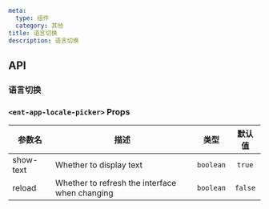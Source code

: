 ```yaml
meta:
  type: 组件
  category: 其他
title: 语言切换
description: 语言切换
```


## API

### 语言切换

### `<ent-app-locale-picker>` Props

|参数名|描述|类型|默认值|
|---|---|---|:---:|
|show-text|Whether to display text|`boolean`|`true`|
|reload|Whether to refresh the interface when changing|`boolean`|`false`|


